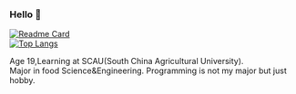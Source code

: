 ### Hello 👋
[![Readme Card](https://github-readme-stats-one-bice.vercel.app/api?username=long45343&show_icons=true&role=OWNER,ORGANIZATION_MEMBER,COLLABORATOR)](https://github.com/anuraghazra/github-readme-stats)  
[![Top Langs](https://github-readme-stats-one-bice.vercel.app/api/top-langs/?username=long45343&layout=compact&exclude_repo=Hardware-Course&hide=Jupyter%20Notebook,MATLAB&role=OWNER,ORGANIZATION_MEMBER&langs_count=10)](https://github.com/anuraghazra/github-readme-stats)
<!--
<!--
**long45343/long45343** is a ✨ _special_ ✨ repository because its `README.md` (this file) appears on your GitHub profile.

Here are some ideas to get you started:

- 🔭 I’m currently working on ...
- 🌱 I’m currently learning ...
- 👯 I’m looking to collaborate on ...
- 🤔 I’m looking for help with ...
- 💬 Ask me about ...
- 📫 How to reach me: ...
- 😄 Pronouns: ...
- ⚡ Fun fact: ...
-->
Age 19,Learning at SCAU(South China Agricultural University).  
Major in food Science&Engineering.
Programming is not my major but just hobby.

